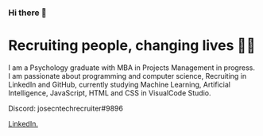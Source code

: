 ### Hi there 👋

# Recruiting people, changing lives 🚀👾

I am a Psychology graduate with MBA in Projects
Management in progress. I am passionate about
programming and computer science, Recruiting in LinkedIn and GitHub, currently studying Machine Learning, Artificial Intelligence, JavaScript, HTML and CSS in VisualCode Studio.

Discord: josecntechrecruiter#9896
<div class="badge-base LI-profile-badge" data-locale="en_US" data-size="medium" data-theme="dark" data-type="VERTICAL" data-vanity="josecneto2" data-version="v1"><a class="badge-base__link LI-simple-link" href="https://br.linkedin.com/in/josecneto2/en?trk=profile-badge">LinkedIn.</a></div>
              
              


<!--

**JoseCastellaniNeto/JoseCastellaniNeto** is a ✨ _special_ ✨ repository because its `README.md` (this file) appears on your GitHub profile.

Here are some ideas to get you started:

- 🔭 I’m currently working on ...
- 🌱 I’m currently learning ...
- 👯 I’m looking to collaborate on ...
- 🤔 I’m looking for help with ...
- 💬 Ask me about ...
- 📫 How to reach me: ...
- 😄 Pronouns: ...
- ⚡ Fun fact: ...
-->
